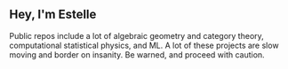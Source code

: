 ## Hey, I'm Estelle

Public repos include a lot of algebraic geometry and category theory, computational statistical physics, and ML. A lot of these projects are slow moving and border on insanity. Be warned, and proceed with caution.
